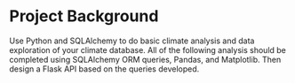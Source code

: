 # Project Background

Use Python and SQLAlchemy to do basic climate analysis and data exploration of your climate database. All of the following analysis should be completed using SQLAlchemy ORM queries, Pandas, and Matplotlib. Then design a Flask API based on the queries developed.
